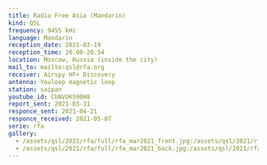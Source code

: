 ```yaml
---
title: Radio Free Asia (Mandarin)
kind: QSL
frequency: 9455 kHz
language: Mandarin
reception_date: 2021-03-19
reception_time: 20.00-20.54
location: Moscow, Russia (inside the city)
mail_to: mailto:qsl@rfa.org
receiver: Airspy HF+ Discovery
antenna: Youloop magnetic loop
station: saipan
youtube_id: CbNVUK590H8
report_sent: 2021-03-31
responce_sent: 2021-04-21
responce_received: 2021-05-07
serie: rfa
gallery:
  - /assets/qsl/2021/rfa/full/rfa_mar2021_front.jpg:/assets/qsl/2021/rfa/small/rfa_mar2021_front.jpg
  - /assets/qsl/2021/rfa/full/rfa_mar2021_back.jpg:/assets/qsl/2021/rfa/small/rfa_mar2021_back.jpg
---
```

